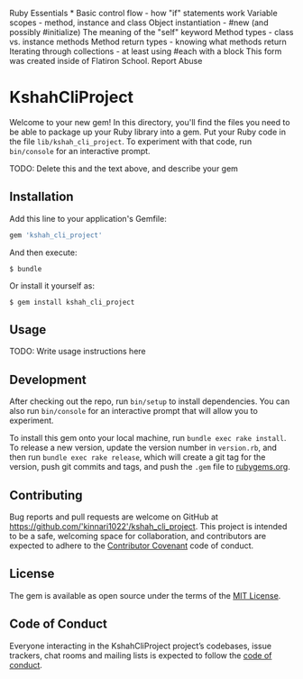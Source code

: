 Ruby Essentials *
Basic control flow - how "if" statements work
Variable scopes - method, instance and class
Object instantiation - #new (and possibly #initialize)
The meaning of the "self" keyword
Method types - class vs. instance methods
Method return types - knowing what methods return
Iterating through collections - at least using #each with a block
This form was created inside of Flatiron School. Report Abuse
# KshahCliProject

Welcome to your new gem! In this directory, you'll find the files you need to be able to package up your Ruby library into a gem. Put your Ruby code in the file `lib/kshah_cli_project`. To experiment with that code, run `bin/console` for an interactive prompt.

TODO: Delete this and the text above, and describe your gem

## Installation

Add this line to your application's Gemfile:

```ruby
gem 'kshah_cli_project'
```

And then execute:

    $ bundle

Or install it yourself as:

    $ gem install kshah_cli_project

## Usage

TODO: Write usage instructions here

## Development

After checking out the repo, run `bin/setup` to install dependencies. You can also run `bin/console` for an interactive prompt that will allow you to experiment.

To install this gem onto your local machine, run `bundle exec rake install`. To release a new version, update the version number in `version.rb`, and then run `bundle exec rake release`, which will create a git tag for the version, push git commits and tags, and push the `.gem` file to [rubygems.org](https://rubygems.org).

## Contributing

Bug reports and pull requests are welcome on GitHub at https://github.com/'kinnari1022'/kshah_cli_project. This project is intended to be a safe, welcoming space for collaboration, and contributors are expected to adhere to the [Contributor Covenant](http://contributor-covenant.org) code of conduct.

## License

The gem is available as open source under the terms of the [MIT License](https://opensource.org/licenses/MIT).

## Code of Conduct

Everyone interacting in the KshahCliProject project’s codebases, issue trackers, chat rooms and mailing lists is expected to follow the [code of conduct](https://github.com/'kinnari1022'/kshah_cli_project/blob/master/CODE_OF_CONDUCT.md).

